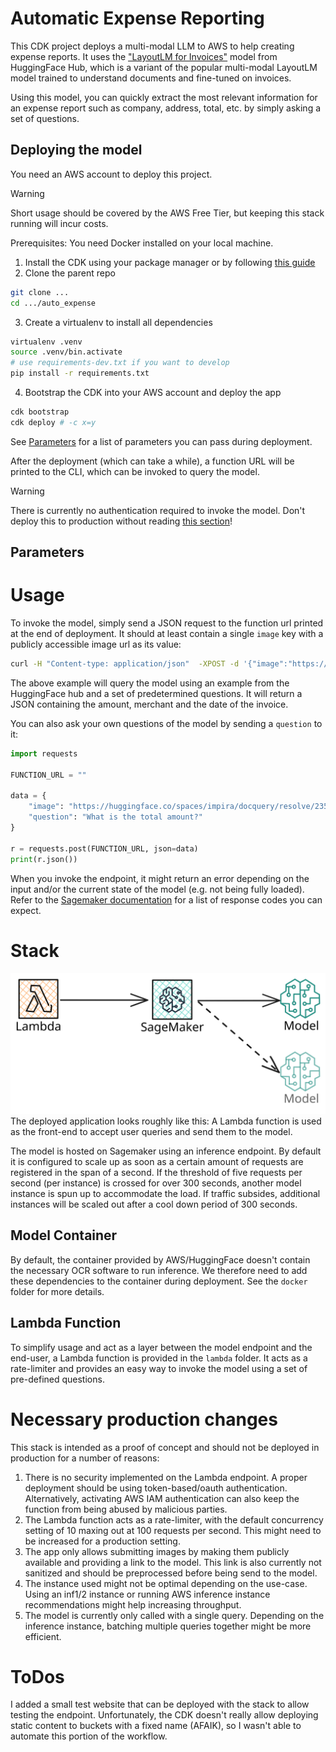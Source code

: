 # Automatic Expense Reporting
This CDK project deploys a multi-modal LLM to AWS to help creating expense reports.
It uses the ["LayoutLM for Invoices"](https://huggingface.co/impira/layoutlm-invoices) model from HuggingFace Hub, which is a variant of the popular multi-modal LayoutLM model trained to understand documents and fine-tuned on invoices.

Using this model, you can quickly extract the most relevant information for an expense report such as company, address, total, etc. by simply asking a set of questions.

## Deploying the model
You need an AWS account to deploy this project.
> [!WARNING]  
> Short usage should be covered by the AWS Free Tier, but keeping this stack running will incur costs.

Prerequisites: You need Docker installed on your local machine.

1. Install the CDK using your package manager or by following [this guide](https://docs.aws.amazon.com/cdk/v2/guide/getting_started.html#getting_started_install)
2. Clone the parent repo
```bash
git clone ...
cd .../auto_expense
```
3. Create a virtualenv to install all dependencies
```bash
virtualenv .venv
source .venv/bin.activate
# use requirements-dev.txt if you want to develop
pip install -r requirements.txt
``` 
4. Bootstrap the CDK into your AWS account and deploy the app
```bash
cdk bootstrap
cdk deploy # -c x=y
```
See [Parameters](#parameters) for a list of parameters you can pass during deployment.

After the deployment (which can take a while), a function URL will be printed to the CLI, which can be invoked to query the model.

> [!WARNING]  
> There is currently no authentication required to invoke the model. Don't deploy this to production without reading [this section](#necessary-production-changes)!

## Parameters

# Usage
To invoke the model, simply send a JSON request to the function url printed at the end of deployment.
It should at least contain a single `image` key with a publicly accessible image url as its value:

```bash
curl -H "Content-type: application/json"  -XPOST -d '{"image":"https://huggingface.co/spaces/impira/docquery/resolve/2359223c1837a7587402bda0f2643382a6eefeab/contract.jpeg"}' '<function-url>'
```
The above example will query the model using an example from the HuggingFace hub and a set of predetermined questions.
It will return a JSON containing the amount, merchant and the date of the invoice.

You can also ask your own questions of the model by sending a `question` to it:

```python
import requests

FUNCTION_URL = ""

data = {
    "image": "https://huggingface.co/spaces/impira/docquery/resolve/2359223c1837a7587402bda0f2643382a6eefeab/contract.jpeg",
    "question": "What is the total amount?"
}

r = requests.post(FUNCTION_URL, json=data)
print(r.json())
```

When you invoke the endpoint, it might return an error depending on the input and/or the current state of the model (e.g. not being fully loaded).
Refer to the [Sagemaker documentation](https://docs.aws.amazon.com/sagemaker/latest/APIReference/API_runtime_InvokeEndpoint.html#API_runtime_InvokeEndpoint_Errors) for a list of response codes you can expect.

# Stack
![stack-image](.images/infra-vis.svg)
The deployed application looks roughly like this:
A Lambda function is used as the front-end to accept user queries and send them to the model.

The model is hosted on Sagemaker using an inference endpoint. By default it is configured to scale up as soon as a certain amount of requests are registered in the span of a second.
If the threshold of five requests per second (per instance) is crossed for over 300 seconds, another model instance is spun up to accommodate the load.
If traffic subsides, additional instances will be scaled out after a cool down period of 300 seconds.

## Model Container
By default, the container provided by AWS/HuggingFace doesn't contain the necessary OCR software to run inference.
We therefore need to add these dependencies to the container during deployment.
See the `docker` folder for more details.

## Lambda Function
To simplify usage and act as a layer between the model endpoint and the end-user, a Lambda function is provided in the `lambda` folder.
It acts as a rate-limiter and provides an easy way to invoke the model using a set of pre-defined questions.

# Necessary production changes
This stack is intended as a proof of concept and should not be deployed in production for a number of reasons:

1. There is no security implemented on the Lambda endpoint. A proper deployment should be using token-based/oauth authentication. Alternatively, activating AWS IAM authentication can also keep the function from being abused by malicious parties.
2. The Lambda function acts as a rate-limiter, with the default concurrency setting of 10 maxing out at 100 requests per second. This might need to be increased for a production setting.
3. The app only allows submitting images by making them publicly available and providing a link to the model. This link is also currently not sanitized and should be preprocessed before being send to the model.
4. The instance used might not be optimal depending on the use-case. Using an inf1/2 instance or running AWS inference instance recommendations might help increasing throughput.
5. The model is currently only called with a single query. Depending on the inference instance, batching multiple queries together might be more efficient.

# ToDos
I added a small test website that can be deployed with the stack to allow testing the endpoint.
Unfortunately, the CDK doesn't really allow deploying static content to buckets with a fixed name (AFAIK), so I wasn't able to automate this portion of the workflow.